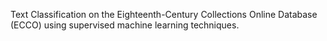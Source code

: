 Text Classification on the Eighteenth-Century Collections Online Database (ECCO) using supervised machine learning techniques.
